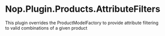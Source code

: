 ﻿# Nop.Plugin.Products.AttributeFilters
This plugin overrides the ProductModelFactory to provide attribute filtering to valid combinations of a given product
